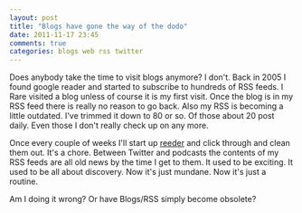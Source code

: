 ```yaml
---
layout: post
title: "Blogs have gone the way of the dodo"
date: 2011-11-17 23:45
comments: true
categories: blogs web rss twitter
---
```


Does anybody take the time to visit blogs anymore?  I don't.  Back in 2005 I found google reader and started to subscribe to hundreds of RSS feeds.  I Rare visited a blog unless of course it is my first visit.  Once the blog is in my RSS feed there is really no reason to go back.  Also my RSS is becoming a little outdated.  I've trimmed it down to 80 or so. Of those about 20 post daily.  Even those I don't really check up on any more.

Once every couple of weeks I'll start up [reeder](http://reederapp.com) and click through and clean them out.  It's a chore.  Between Twitter and podcasts the contents of my RSS feeds are all old news by the time I get to them.  It used to be exciting.  It used to be all about discovery.  Now it's just mundane.  Now it's just a routine.

Am I doing it wrong?  Or have Blogs/RSS simply become obsolete?
